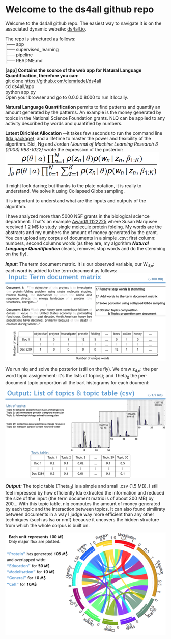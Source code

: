 # Welcome to the ds4all github repo 

Welcome to the ds4all github repo. The easiest way to navigate it is on the associated dynamic website: [ds4all.io](http://ds4all.io).<br>

The repo is structured as follows: <br>
  ├── app <br>
  ├── supervised_learning <br>
  ├── pipeline <br>
  ├── README.md

**[app] Contains the source of the web app for Natural Language Quantification, therefore you can:** <br>
git clone https://github.com/clemriedel/ds4all <br>
cd ds4all/app <br>
python app.py <br>
Open your browser and go to 0.0.0.0:8000 to run it locally.



**Natural Language Quantification** permits to find patterns and quantify an amount generated by the patterns. An example is the money generated by topics in the National Science Foundation grants. NLQ can be applied to any activity described by words and quantified by numbers.

**Latent Dirichlet Allocation** --it takes few seconds to run the command line ([lda package](https://pypi.python.org/pypi/lda)); and a lifetime to master the power and flexibility of the algorithm. Blei, Ng and Jordan *(Journal of Machine Learning Research 3 (2003) 993-1022)* wrote the expression of the posterior: <br>
![lda](app/static/posterior_LDA.png)

It might look daring; but thanks to the plate notation, it is really 
to understand. We solve it using Collapsed Gibbs sampling. 

It is important to understand what are the inputs and outputs of the algorithm.

I have analyzed more than 5000 NSF grants in the biological science department. That's an example [Award# 1122225](http://www.nsf.gov/awardsearch/showAward?AWD_ID=1122225&HistoricalAwards=false) where Susan Marqusee received 1.2 M$ to study single molecule protein folding. My words are the abstracts and my numbers the amount of money generated by the grant. You can upload any corpus of documents in a simple .csv; first column: numbers, second columns words (as they are, my algorithm ***Natural Language Quantification*** cleans, removes stop words and do the stemming on the fly).

***Input:*** The term document matrix. It is our observed variable, our W<sub>d,n</sub>: each word is added to the term document as follows:
![lda](app/static/input.png)

We run nlq and solve the posterior (still on the fly). We draw z<sub>d,n</sub>: the per word topic assignement: it's the lists of topics); and Theta<sub>d</sub> the per-document topic proportion all the bart histograms for each doument:


![lda](app/static/output.png)

***Output:*** The topic table (Theta<sub>d</sub>) is a simple and small .csv (1.5 MB). I still feel impressed by how efficiently lda extracted the information and reduced the size  of the input (the term document matrix is of about 300 MB) by 200... With this topic table, nlq computes the amount of money generated by each topic and the interaction between topics. It can also found similiraty between documents in a way I judge way more efficient than any other techniques (such as lsa or nmf) because it uncovers the hidden structure from which the whole corpus is built on.


![lda](app/static/circular_plot_nsf_bio.png)




